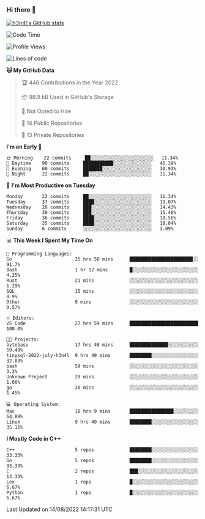 ### Hi there 👋

[![h3n4l's GitHub stats](https://github-readme-stats.vercel.app/api?username=h3n4l&count_private=true&show_icons=true&theme=radical)](https://github.com/h3n4l/github-readme-stats)

<!--START_SECTION:waka-->
![Code Time](http://img.shields.io/badge/Code%20Time-578%20hrs%2043%20mins-blue)

![Profile Views](http://img.shields.io/badge/Profile%20Views-4-blue)

![Lines of code](https://img.shields.io/badge/From%20Hello%20World%20I%27ve%20Written-39%20Thousand%20lines%20of%20code-blue)

**🐱 My GitHub Data** 

> 🏆 446 Contributions in the Year 2022
 > 
> 📦 98.9 kB Used in GitHub's Storage 
 > 
> 🚫 Not Opted to Hire
 > 
> 📜 14 Public Repositories 
 > 
> 🔑 13 Private Repositories  
 > 
**I'm an Early 🐤** 

```text
🌞 Morning    22 commits     ██░░░░░░░░░░░░░░░░░░░░░░░   11.34% 
🌆 Daytime    90 commits     ███████████░░░░░░░░░░░░░░   46.39% 
🌃 Evening    60 commits     ███████░░░░░░░░░░░░░░░░░░   30.93% 
🌙 Night      22 commits     ██░░░░░░░░░░░░░░░░░░░░░░░   11.34%

```
📅 **I'm Most Productive on Tuesday** 

```text
Monday       22 commits     ██░░░░░░░░░░░░░░░░░░░░░░░   11.34% 
Tuesday      37 commits     ████░░░░░░░░░░░░░░░░░░░░░   19.07% 
Wednesday    28 commits     ███░░░░░░░░░░░░░░░░░░░░░░   14.43% 
Thursday     30 commits     ███░░░░░░░░░░░░░░░░░░░░░░   15.46% 
Friday       36 commits     ████░░░░░░░░░░░░░░░░░░░░░   18.56% 
Saturday     35 commits     ████░░░░░░░░░░░░░░░░░░░░░   18.04% 
Sunday       6 commits      ░░░░░░░░░░░░░░░░░░░░░░░░░   3.09%

```


📊 **This Week I Spent My Time On** 

```text
💬 Programming Languages: 
Go                       25 hrs 58 mins      ███████████████████████░░   91.7% 
Bash                     1 hr 12 mins        █░░░░░░░░░░░░░░░░░░░░░░░░   4.25% 
Rust                     21 mins             ░░░░░░░░░░░░░░░░░░░░░░░░░   1.29% 
SQL                      15 mins             ░░░░░░░░░░░░░░░░░░░░░░░░░   0.9% 
Other                    9 mins              ░░░░░░░░░░░░░░░░░░░░░░░░░   0.57%

🔥 Editors: 
VS Code                  27 hrs 59 mins      █████████████████████████   100.0%

🐱‍💻 Projects: 
bytebase                 17 hrs 48 mins      ██████████████░░░░░░░░░░░   59.49% 
tinysql-2022-july-h3n4l  9 hrs 49 mins       ████████░░░░░░░░░░░░░░░░░   32.83% 
bash                     59 mins             ░░░░░░░░░░░░░░░░░░░░░░░░░   3.3% 
Unknown Project          29 mins             ░░░░░░░░░░░░░░░░░░░░░░░░░   1.66% 
go                       26 mins             ░░░░░░░░░░░░░░░░░░░░░░░░░   1.45%

💻 Operating System: 
Mac                      18 hrs 9 mins       ████████████████░░░░░░░░░   64.89% 
Linux                    9 hrs 49 mins       ████████░░░░░░░░░░░░░░░░░   35.11%

```

**I Mostly Code in C++** 

```text
C++                      5 repos             ████████░░░░░░░░░░░░░░░░░   33.33% 
Go                       5 repos             ████████░░░░░░░░░░░░░░░░░   33.33% 
C                        2 repos             ███░░░░░░░░░░░░░░░░░░░░░░   13.33% 
Lex                      1 repo              █░░░░░░░░░░░░░░░░░░░░░░░░   6.67% 
Python                   1 repo              █░░░░░░░░░░░░░░░░░░░░░░░░   6.67%

```



 Last Updated on 14/08/2022 14:17:31 UTC
<!--END_SECTION:waka-->

